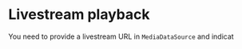 
Livestream playback
===================
You need to provide a livestream URL in `MediaDataSource` and indicat